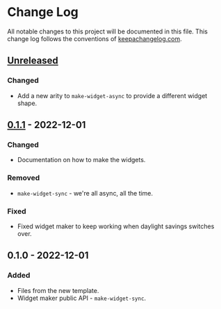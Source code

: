 # Change Log
All notable changes to this project will be documented in this file. This change log follows the conventions of [keepachangelog.com](http://keepachangelog.com/).

## [Unreleased]
### Changed
- Add a new arity to `make-widget-async` to provide a different widget shape.

## [0.1.1] - 2022-12-01
### Changed
- Documentation on how to make the widgets.

### Removed
- `make-widget-sync` - we're all async, all the time.

### Fixed
- Fixed widget maker to keep working when daylight savings switches over.

## 0.1.0 - 2022-12-01
### Added
- Files from the new template.
- Widget maker public API - `make-widget-sync`.

[Unreleased]: https://sourcehost.site/your-name/advent/compare/0.1.1...HEAD
[0.1.1]: https://sourcehost.site/your-name/advent/compare/0.1.0...0.1.1
